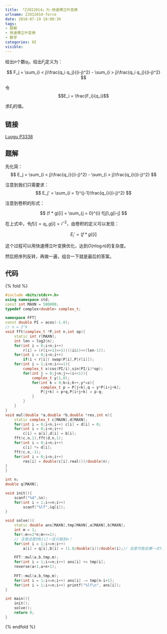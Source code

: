 ```yaml
---
title: 「ZJOI2014」力-快速傅立叶变换
urlname: ZJOI2014-force
date: 2018-07-19 18:00:39
tags:
- 题解
- 快速傅立叶变换
- 数学
categories: OI
visible:
---
```


给出$n$个数$q_i$，给出$F_j$定义为：

$$
F_j = \sum_{i < j}\frac{q_i q_j}{(i-j)^2} - \sum_{i > j}\frac{q_i q_j}{(i-j)^2}
$$

令$$E_i = \frac{F_i}{q_i}$$

求$E_i$的值。

<!-- more -->

## 链接

[Luogu P3338](https://www.luogu.org/problemnew/show/P3338)


## 题解

先化简：
$$
E_j = \sum_{i < j}\frac{q_i}{(i-j)^2} - \sum_{i > j}\frac{q_i}{(i-j)^2}
$$

注意到我们只需要求：
$$
E_j' = \sum_{i = 1}^{j-1}\frac{q_i}{(i-j)^2} 
$$

注意到卷积的形式：

$$
(f * g)[i] = \sum_{j = 0}^{i} f[j]\,g[i-j]
$$

在上式中，令$f[i] = q_i,g[i] = i^{-2}$，由卷积的定义可以发现：

$$
E_i' = (f * g)[i]
$$

这个过程可以用快速傅立叶变换优化，达到$O(n \log n)$的复杂度。

然后把序列反转，再做一遍，组合一下就是最后的答案。

## 代码

{% fold %}
```cpp
#include <bits/stdc++.h>
using namespace std;
const int MAXN = 500000;
typedef complex<double> complex_t;

namespace FFT{
const double PI = acos(-1.0);
// n = 2^k
void fft(complex_t *P,int n,int op){
    static int r[MAXN];
    int len = log2(n);
    for(int i = 0;i<n;i++)
        r[i] = (r[i>>1]>>1)|((i&1)<<(len-1));
    for(int i = 0;i<n;i++)
        if(i < r[i]) swap(P[i],P[r[i]]);
    for(int i = 1;i<n;i<<=1){
        complex_t x(cos(PI/i),sin(PI/i)*op);
        for(int j = 0;j<n;j+=(i<<1)){
            complex_t y(1,0);
            for(int k = 0;k<i;k++,y*=x){
                complex_t p = P[j+k],q = y*P[i+j+k];
                P[j+k] = p+q,P[i+j+k] = p-q; 
            }
        }
    }
}
void mul(double *a,double *b,double *res,int n){
    static complex_t c[MAXN],d[MAXN];
    for(int i = 0;i<n;i++) c[i] = d[i] = 0;
    for(int i = 0;i<n;i++)
        c[i] = a[i],d[i] = b[i];
    fft(c,n,1),fft(d,n,1);
    for(int i = 0;i<n;i++)
        c[i] *= d[i];
    fft(c,n,-1);
    for(int i = 0;i<n;i++)
        res[i] = double(c[i].real())/double(n);
}
}

int n;
double q[MAXN];

void init(){
    scanf("%d",&n);
    for(int i = 1;i<=n;i++)
        scanf("%lf",&q[i]);
}

void solve(){
    static double ans[MAXN],tmp[MAXN],a[MAXN],b[MAXN];
    int m = 1;
    for(;m<=2*n;m<<=1);
    // 注意这里的b[i]一定只能到n！
    for(int i = 1;i<=n;i++) 
        a[i] = q[i],b[i] = (1.0/double(i))/double(i);// 这里可能会爆一点什么东西

    FFT::mul(a,b,tmp,m);
    for(int i = 1;i<=n;i++) ans[i] += tmp[i];
    reverse(a+1,a+n+1);
    
    FFT::mul(a,b,tmp,m);
    for(int i = 1;i<=n;i++) ans[i] -= tmp[n-i+1];
    for(int i = 1;i<=n;i++) printf("%lf\n", ans[i]);
}

int main(){
    init();
    solve();
    return 0;
}
```
{% endfold %}
